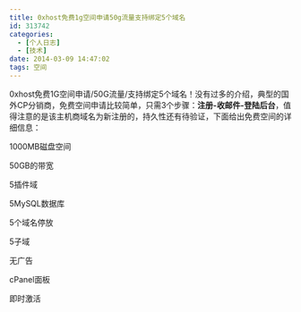 ```yaml
---
title: 0xhost免费1g空间申请50g流量支持绑定5个域名
id: 313742
categories:
  - [个人日志]
  - [技术]
date: 2014-03-09 14:47:02
tags: 空间
---
```


0xhost免费1G空间申请/50G流量/支持绑定5个域名！没有过多的介绍，典型的国外CP分销商，<span class="wp_keywordlink_affiliate">免费空间</span>申请比较简单，只需3个步骤：**注册-收邮件-登陆后台**，值得注意的是该主机商域名为新注册的，持久性还有待验证，下面给出<span class="wp_keywordlink_affiliate">免费空间</span>的详细信息：

1000MB磁盘空间

50GB的带宽

5插件域

5MySQL数据库

5个域名停放

5子域

无广告

cPanel面板

即时激活
